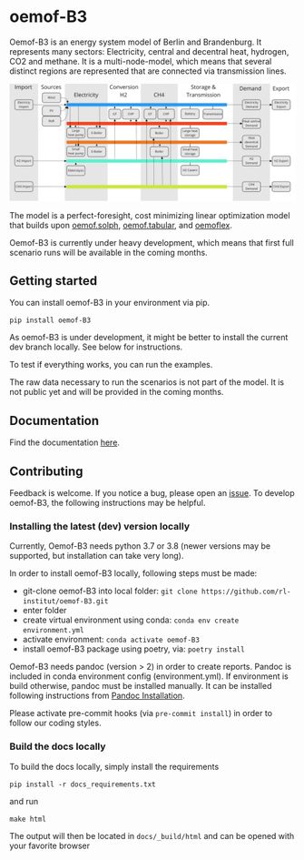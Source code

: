 # oemof-B3

Oemof-B3 is an energy system model of Berlin and Brandenburg. It represents many sectors:
Electricity, central and decentral heat, hydrogen, CO2 and methane. It is a multi-node-model, which
means that several distinct regions are represented that are connected via transmission lines.

<img src="/docs/_img/model_structure.svg" width="900"/>

The model is a perfect-foresight, cost minimizing linear optimization model that builds upon
[oemof.solph](https://github.com/oemof/oemof-solph),
[oemof.tabular](https://github.com/oemof/oemof-tabular),
and [oemoflex](https://github.com/rl-institut/oemoflex).

Oemof-B3 is currently under heavy development, which means that first full scenario runs will be
available in the coming months.

## Getting started

You can install oemof-B3 in your environment via pip. 

    pip install oemof-B3

As oemof-B3 is under development, it might be better to install the current dev branch locally. See
below for instructions.

To test if everything works, you can run the examples. 

The raw data necessary to run the scenarios is not part of the model. It is not public yet and will
be provided in the coming months. 

## Documentation

Find the documentation [here](https://oemof-b3.readthedocs.io/).

## Contributing

Feedback is welcome. If you notice a bug, please open an 
[issue](https://github.com/rl-institut/oemof-B3/issues). To develop oemof-B3, the following
instructions may be helpful.

### Installing the latest (dev) version locally

Currently, Oemof-B3 needs python 3.7 or 3.8 (newer versions may be supported, but installation can take very long).

In order to install oemof-B3 locally, following steps must be made: 
- git-clone oemof-B3 into local folder: `git clone https://github.com/rl-institut/oemof-B3.git`
- enter folder
- create virtual environment using conda: `conda env create environment.yml`
- activate environment: `conda activate oemof-B3`
- install oemof-B3 package using poetry, via: `poetry install`

Oemof-B3 needs pandoc (version > 2) in order to create reports. Pandoc is included in conda environment config (environment.yml). 
If environment is build otherwise, pandoc must be installed manually. It can be installed following instructions from [Pandoc Installation](https://pandoc.org/installing.html).

Please activate pre-commit hooks (via `pre-commit install`) in order to follow our coding styles.

### Build the docs locally

To build the docs locally, simply install the requirements

    pip install -r docs_requirements.txt

and run

    make html

The output will then be located in `docs/_build/html` and can be opened with your favorite browser
